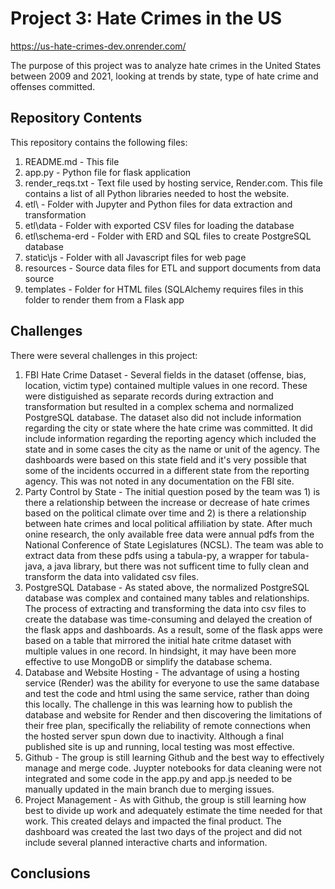 # Project 3: Hate Crimes in the US

https://us-hate-crimes-dev.onrender.com/

The purpose of this project was to analyze hate crimes in the United States between 2009 and 2021, looking at trends by state, type of hate crime and offenses committed. 

## Repository Contents
This repository contains the following files:
1. README.md - This file
2. app.py - Python file for flask application
3. render_reqs.txt - Text file used by hosting service, Render.com. This file contains a list of all Python libraries needed to host the website.
4. etl\ - Folder with Jupyter and Python files for data extraction and transformation
5. etl\data - Folder with exported CSV files for loading the database
6. etl\schema-erd - Folder with ERD and SQL files to create PostgreSQL database
7. static\js - Folder with all Javascript files for web page
8. resources - Source data files for ETL and support documents from data source
9. templates - Folder for HTML files (SQLAlchemy requires files in this folder to render them from a Flask app

## Challenges

There were several challenges in this project:
1. FBI Hate Crime Dataset - Several fields in the dataset (offense, bias, location, victim type) contained multiple values in one record. These were distiguished as separate records during extraction and transformation but resulted in a complex schema and normalized PostgreSQL database. The dataset also did not include information regarding the city or state where the hate crime was committed. It did include information regarding the reporting agency which included the state and in some cases the city as the name or unit of the agency. The dashboards were based on this state field and it's very possible that some of the incidents occurred in a different state from the reporting agency. This was not noted in any documentation on the FBI site.
2. Party Control by State - The initial question posed by the team was 1) is there a relationship between the increase or decrease of hate crimes based on the political climate over time and 2) is there a relationship between hate crimes and local political affiliation by state. After much onine research, the only available free data were annual pdfs from the National Conference of State Legislatures (NCSL). The team was able to extract data from these pdfs using a tabula-py, a wrapper for tabula-java, a java library, but there was not sufficent time to fully clean and transform the data into validated csv files.
3. PostgreSQL Database - As stated above, the normalized PostgreSQL database was complex and contained many tables and relationships. The process of extracting and transforming the data into csv files to create the database was time-consuming and delayed the creation of the flask apps and dashboards. As a result, some of the flask apps were based on a table that mirrored the initial hate critme dataset with multiple values in one record. In hindsight, it may have been more effective to use MongoDB or simplify the database schema.
4. Database and Website Hosting - The advantage of using a hosting service (Render) was the ability for everyone to use the same database and test the code and html using the same service, rather than doing this locally. The challenge in this was learning how to publish the database and website for Render and then discovering the limitations of their free plan, specifically the reliability of remote connections when the hosted server spun down due to inactivity. Although a final published site is up and running, local testing was most effective.
5. Github - The group is still learning Github and the best way to effectively manage and merge code. Juypter notebooks for data cleaning were not integrated and some code in the app.py and app.js needed to be manually updated in the main branch due to merging issues.
6. Project Management - As with Github, the group is still learning how best to divide up work and adequately estimate the time needed for that work. This created delays and impacted the final product. The dashboard was created the last two days of the project and did not include several planned interactive charts and information. 

## Conclusions




